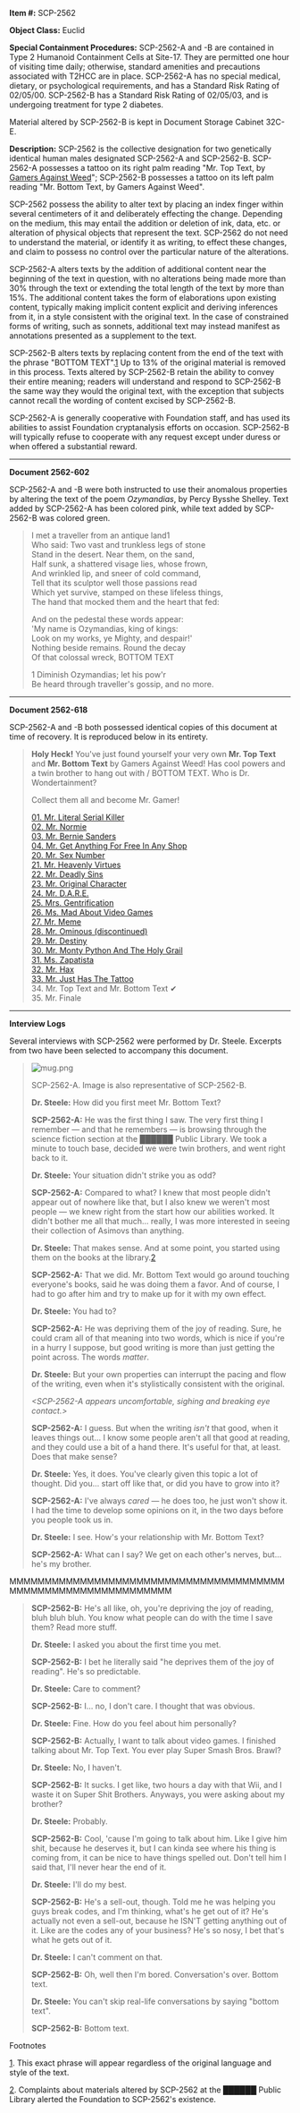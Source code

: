 **Item #:** SCP-2562

**Object Class:** Euclid

**Special Containment Procedures:** SCP-2562-A and -B are contained in Type 2 Humanoid Containment Cells at Site-17. They are permitted one hour of visiting time daily; otherwise, standard amenities and precautions associated with T2HCC are in place. SCP-2562-A has no special medical, dietary, or psychological requirements, and has a Standard Risk Rating of 02/05/00. SCP-2562-B has a Standard Risk Rating of 02/05/03, and is undergoing treatment for type 2 diabetes.

Material altered by SCP-2562-B is kept in Document Storage Cabinet 32C-E.

**Description:** SCP-2562 is the collective designation for two genetically identical human males designated SCP-2562-A and SCP-2562-B. SCP-2562-A possesses a tattoo on its right palm reading "Mr. Top Text, by [Gamers Against Weed](http://www.scp-wiki.net/gamers-against-weed-hub)"; SCP-2562-B possesses a tattoo on its left palm reading "Mr. Bottom Text, by Gamers Against Weed".

SCP-2562 possess the ability to alter text by placing an index finger within several centimeters of it and deliberately effecting the change. Depending on the medium, this may entail the addition or deletion of ink, data, etc. or alteration of physical objects that represent the text. SCP-2562 do not need to understand the material, or identify it as writing, to effect these changes, and claim to possess no control over the particular nature of the alterations.

SCP-2562-A alters texts by the addition of additional content near the beginning of the text in question, with no alterations being made more than 30% through the text or extending the total length of the text by more than 15%. The additional content takes the form of elaborations upon existing content, typically making implicit content explicit and deriving inferences from it, in a style consistent with the original text. In the case of constrained forms of writing, such as sonnets, additional text may instead manifest as annotations presented as a supplement to the text.

SCP-2562-B alters texts by replacing content from the end of the text with the phrase "BOTTOM TEXT".[1](javascript:;) Up to 13% of the original material is removed in this process. Texts altered by SCP-2562-B retain the ability to convey their entire meaning; readers will understand and respond to SCP-2562-B the same way they would the original text, with the exception that subjects cannot recall the wording of content excised by SCP-2562-B.

SCP-2562-A is generally cooperative with Foundation staff, and has used its abilities to assist Foundation cryptanalysis efforts on occasion. SCP-2562-B will typically refuse to cooperate with any request except under duress or when offered a substantial reward.

* * *

**Document 2562-602**

SCP-2562-A and -B were both instructed to use their anomalous properties by altering the text of the poem _Ozymandias_, by Percy Bysshe Shelley. Text added by SCP-2562-A has been colored pink, while text added by SCP-2562-B was colored green.

> I met a traveller from an antique land1  
> Who said: Two vast and trunkless legs of stone  
> Stand in the desert. Near them, on the sand,  
> Half sunk, a shattered visage lies, whose frown,  
> And wrinkled lip, and sneer of cold command,  
> Tell that its sculptor well those passions read  
> Which yet survive, stamped on these lifeless things,  
> The hand that mocked them and the heart that fed:
> 
> And on the pedestal these words appear:  
> 'My name is Ozymandias, king of kings:  
> Look on my works, ye Mighty, and despair!'  
> Nothing beside remains. Round the decay  
> Of that colossal wreck, BOTTOM TEXT
> 
> 1 Diminish Ozymandias; let his pow'r  
> Be heard through traveller's gossip, and no more.

* * *

**Document 2562-618**

SCP-2562-A and -B both possessed identical copies of this document at time of recovery. It is reproduced below in its entirety.

> **Holy Heck!** You've just found yourself your very own **Mr. Top Text** and **Mr. Bottom Text** by Gamers Against Weed! Has cool powers and a twin brother to hang out with / BOTTOM TEXT. Who is Dr. Wondertainment?
> 
> Collect them all and become Mr. Gamer!
> 
> [01\. Mr. Literal Serial Killer](/scp-2586)  
> [02\. Mr. Normie](/mr-normie)  
> [03\. Mr. Bernie Sanders](/scp-3015)  
> [04\. Mr. Get Anything For Free In Any Shop](/uiu-file-2016-004)  
> [20\. Mr. Sex Number](/scp-3697)  
> [21\. Mr. Heavenly Virtues](/collected-item-no1080)  
> [22\. Mr. Deadly Sins](/scp-3024)  
> [23\. Mr. Original Character](/scp-2839)  
> [24\. Mr. D.A.R.E.](/adoption-poster-darius)  
> [25\. Mrs. Gentrification](/ambrose-backdoor-soho)  
> [26\. Ms. Mad About Video Games](/scp-3090)  
> [27\. Mr. Meme](/scp-2842)  
> [28\. Mr. Ominous (discontinued)](/scp-3012)  
> [29\. Mr. Destiny](/scp-4239)  
> [30\. Mr. Monty Python And The Holy Grail](/scp-2476)  
> [31\. Ms. Zapatista](/scp-4669)  
> [32\. Mr. Hax](/scp-285)  
> [33\. Mr. Just Has The Tattoo](http://www.scp-wiki.net/log-of-anomalous-items#jhtt)  
> 34\. Mr. Top Text and Mr. Bottom Text ✔  
> 35\. Mr. Finale

* * *

**Interview Logs**

Several interviews with SCP-2562 were performed by Dr. Steele. Excerpts from two have been selected to accompany this document.

> ![mug.png](http://scp-wiki.wdfiles.com/local--files/scp-2562/mug.png)
> 
> SCP-2562-A. Image is also representative of SCP-2562-B.
> 
>   
> **Dr. Steele:** How did you first meet Mr. Bottom Text?
> 
> **SCP-2562-A:** He was the first thing I saw. The very first thing I remember — and that he remembers — is browsing through the science fiction section at the ██████ Public Library. We took a minute to touch base, decided we were twin brothers, and went right back to it.
> 
> **Dr. Steele:** Your situation didn't strike you as odd?
> 
> **SCP-2562-A:** Compared to what? I knew that most people didn't appear out of nowhere like that, but I also knew we weren't most people — we knew right from the start how our abilities worked. It didn't bother me all that much… really, I was more interested in seeing their collection of Asimovs than anything.
> 
> **Dr. Steele:** That makes sense. And at some point, you started using them on the books at the library.[2](javascript:;)
> 
> **SCP-2562-A:** That we did. Mr. Bottom Text would go around touching everyone's books, said he was doing them a favor. And of course, I had to go after him and try to make up for it with my own effect.
> 
> **Dr. Steele:** You had to?
> 
> **SCP-2562-A:** He was depriving them of the joy of reading. Sure, he could cram all of that meaning into two words, which is nice if you're in a hurry I suppose, but good writing is more than just getting the point across. The words _matter_.
> 
> **Dr. Steele:** But your own properties can interrupt the pacing and flow of the writing, even when it's stylistically consistent with the original.
> 
> _<SCP-2562-A appears uncomfortable, sighing and breaking eye contact.>_
> 
> **SCP-2562-A:** I guess. But when the writing _isn't_ that good, when it leaves things out… I know some people aren't all that good at reading, and they could use a bit of a hand there. It's useful for that, at least. Does that make sense?
> 
> **Dr. Steele:** Yes, it does. You've clearly given this topic a lot of thought. Did you… start off like that, or did you have to grow into it?
> 
> **SCP-2562-A:** I've always _cared_ — he does too, he just won't show it. I had the time to develop some opinions on it, in the two days before you people took us in.
> 
> **Dr. Steele:** I see. How's your relationship with Mr. Bottom Text?
> 
> **SCP-2562-A:** _<Shrugs>_ What can I say? We get on each other's nerves, but… he's my brother.

MMMMMMMMMMMMMMMMMMMMMMMMMMMMMMMMMMMMMMMMMMMMMMMMMMMMMMMMMMMMMM

> **SCP-2562-B:** He's all like, oh, you're depriving the joy of reading, bluh bluh bluh. You know what people can do with the time I save them? Read more stuff.
> 
> **Dr. Steele:** I asked you about the first time you met.
> 
> **SCP-2562-B:** I bet he literally said "he deprives them of the joy of reading". He's so predictable.
> 
> **Dr. Steele:** Care to comment?
> 
> **SCP-2562-B:** I… no, I don't care. I thought that was obvious.
> 
> **Dr. Steele:** Fine. How do you feel about him personally?
> 
> **SCP-2562-B:** Actually, I want to talk about video games. I finished talking about Mr. Top Text. You ever play Super Smash Bros. Brawl?
> 
> **Dr. Steele:** _<Sighs>_ No, I haven't.
> 
> **SCP-2562-B:** It sucks. I get like, two hours a day with that Wii, and I waste it on Super Shit Brothers. Anyways, you were asking about my brother?
> 
> **Dr. Steele:** Probably.
> 
> **SCP-2562-B:** Cool, 'cause I'm going to talk about him. Like I give him shit, because he deserves it, but I can kinda see where his thing is coming from, it can be nice to have things spelled out. Don't tell him I said that, I'll never hear the end of it.
> 
> **Dr. Steele:** I'll do my best.
> 
> **SCP-2562-B:** He's a sell-out, though. Told me he was helping you guys break codes, and I'm thinking, what's he get out of it? He's actually not even a sell-out, because he ISN'T getting anything out of it. Like are the codes any of your business? He's so nosy, I bet that's what he gets out of it.
> 
> **Dr. Steele:** I can't comment on that.
> 
> **SCP-2562-B:** Oh, well then I'm bored. Conversation's over. Bottom text.
> 
> **Dr. Steele:** You can't skip real-life conversations by saying "bottom text".
> 
> **SCP-2562-B:** Bottom text.

Footnotes

[1](javascript:;). This exact phrase will appear regardless of the original language and style of the text.

[2](javascript:;). Complaints about materials altered by SCP-2562 at the ██████ Public Library alerted the Foundation to SCP-2562's existence.